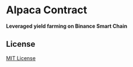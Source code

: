 # Alpaca Contract

**Leveraged yield farming on Binance Smart Chain**

## License

[MIT License](https://opensource.org/licenses/MIT)
